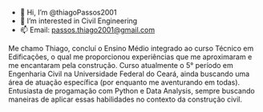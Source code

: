 - 👋 Hi, I’m @thiagoPassos2001
- 👀 I’m interested in Civil Engineering
- 📫 Email: passos.thiago2001@gmail.com

Me chamo Thiago, concluí o Ensino Médio integrado ao curso Técnico em Edificações, o qual me proporcionou experiências que me aproximaram e me encantaram pela construção. Curso atualmente o 5° período em Engenharia Civil na Universidade Federal do Ceará, ainda buscando uma área de atuação específica (por enquanto me aventurando em todas). Entusiasta de progamação com Python e Data Analysis, sempre buscando maneiras de aplicar essas habilidades no contexto da construção civil.

